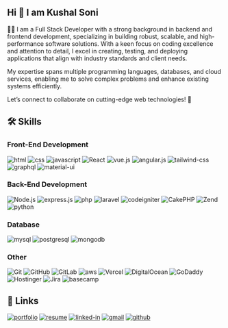 ## Hi 👋 I am Kushal Soni

👨‍💻 I am a Full Stack Developer with a strong background in backend and frontend development, specializing in building robust, scalable, and high-performance software solutions. With a keen focus on coding excellence and attention to detail, I excel in creating, testing, and deploying applications that align with industry standards and client needs.

My expertise spans multiple programming languages, databases, and cloud services, enabling me to solve complex problems and enhance existing systems efficiently.

Let’s connect to collaborate on cutting-edge web technologies! 🚀

## 🛠️ Skills

### Front-End Development

![html](https://img.shields.io/badge/HTML5-E34F26?style=for-the-badge&logo=html5&logoColor=white)
![css](https://img.shields.io/badge/CSS3-1572B6?style=for-the-badge&logo=css3&logoColor=white)
![javascript](https://img.shields.io/badge/JavaScript-323330?style=for-the-badge&logo=javascript&logoColor=F7DF1E)
![React](https://img.shields.io/badge/React-61DAFB?logo=react&logoColor=000&style=for-the-badge)
![vue.js](https://img.shields.io/badge/Vue.js-35495E?style=for-the-badge&logo=vuedotjs&logoColor=4FC08D)
![angular.js](https://img.shields.io/badge/angular.js-DD0031?style=for-the-badge&logo=angular&logoColor=white)
![tailwind-css](https://img.shields.io/badge/tailwind_css-06B6D4?style=for-the-badge&logo=tailwind-css&logoColor=white)
![graphql](https://img.shields.io/badge/GraphQL-E434AA?style=for-the-badge&logo=graphql&logoColor=white)
![material-ui](https://img.shields.io/badge/Material_UI-0081CB?style=for-the-badge&logo=mui&logoColor=white)

### Back-End Development

![Node.js](https://img.shields.io/badge/Node.js-5FA04E?logo=nodedotjs&logoColor=fff&style=for-the-badge)
![express.js](https://img.shields.io/badge/Express-000000?style=for-the-badge&logo=express&logoColor=FFFFFF)
![php](https://shields.io/badge/-PHP-3776AB?style=for-the-badge&logo=php&logoColor=white)
![laravel](https://img.shields.io/badge/Laravel-FF2D20?style=for-the-badge&logo=laravel&logoColor=white)
![codeigniter](https://img.shields.io/badge/codeigniter-EF4223?style=for-the-badge&logo=codeigniter&logoColor=white)
![CakePHP](https://img.shields.io/badge/CakePHP-D33C43?logo=cakephp&logoColor=fff&style=for-the-badge)
![Zend](https://img.shields.io/badge/Zend-0679EA?logo=zend&logoColor=fff&style=for-the-badge)
![python](https://img.shields.io/badge/python-3670A0?style=for-the-badge&logo=python&logoColor=ffdd54)

### Database

![mysql](https://img.shields.io/badge/MySQL-4479A1?style=for-the-badge&logo=mysql&logoColor=white)
![postgresql](https://img.shields.io/badge/postgresql-4169e1?style=for-the-badge&logo=postgresql&logoColor=white)
![mongodb](https://img.shields.io/badge/-MongoDB-13aa52?style=for-the-badge&logo=mongodb&logoColor=white)

### Other

![Git](https://img.shields.io/badge/Git-F05032?logo=git&logoColor=fff&style=for-the-badge)
![GitHub](https://img.shields.io/badge/GitHub-181717?logo=github&logoColor=fff&style=for-the-badge)
![GitLab](https://img.shields.io/badge/GitLab-FC6D26?logo=gitlab&logoColor=fff&style=for-the-badge)
![aws](https://img.shields.io/badge/AWS-232F3E?style=for-the-badge&logo=amazonwebservices&logoColor=white)
![Vercel](https://img.shields.io/badge/Vercel-000?logo=vercel&logoColor=fff&style=for-the-badge)
![DigitalOcean](https://img.shields.io/badge/DigitalOcean-0080FF?logo=digitalocean&logoColor=fff&style=for-the-badge)
![GoDaddy](https://img.shields.io/badge/GoDaddy-1BDBDB?logo=godaddy&logoColor=000&style=for-the-badge)
![Hostinger](https://img.shields.io/badge/Hostinger-673DE6?logo=hostinger&logoColor=fff&style=for-the-badge)
![Jira](https://img.shields.io/badge/Jira-0052CC?logo=jira&logoColor=fff&style=for-the-badge)
![basecamp](https://img.shields.io/badge/Basecamp-1D2D35?logo=basecamp&logoColor=fff&style=for-the-badge)

## 🔗 Links

[![portfolio](https://img.shields.io/badge/Portfolio-5340ff?style=for-the-badge&logo=Google-chrome&logoColor=white)](http://ksportfolio.infinityfreeapp.com)
[![resume](https://img.shields.io/badge/Resume-4285F4?style=for-the-badge&logo=google-docs&logoColor=white)](http://ksportfolio.infinityfreeapp.com/KushalSoniCv.pdf)
[![linked-in](https://custom-icon-badges.demolab.com/badge/LinkedIn-0A66C2?logo=linkedin-white&logoColor=fff&style=for-the-badge)](https://www.linkedin.com/in/kushal-soni-b5ba9320a)
[![gmail](https://img.shields.io/badge/Gmail-D14836?style=for-the-badge&logo=Gmail&logoColor=white)](mailto:kushalsoni268@gmail.com)
[![github](https://img.shields.io/badge/GitHub-000000?style=for-the-badge&logo=GitHub&logoColor=white)](https://github.com/kushalsoni268)
